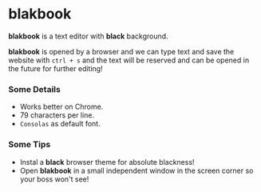 # blakbook

**blakbook** is a text editor with **black** background.

**blakbook** is opened by a browser and we can type text and save the website with `ctrl + s` and the text will be reserved and can be opened in the future for further editing!

### Some Details
- Works better on Chrome.
- 79 characters per line.
- `Consolas` as default font.

### Some Tips
- Instal a **black** browser theme for absolute blackness!
- Open **blakbook** in a small independent window in the screen corner so your boss won't see!
